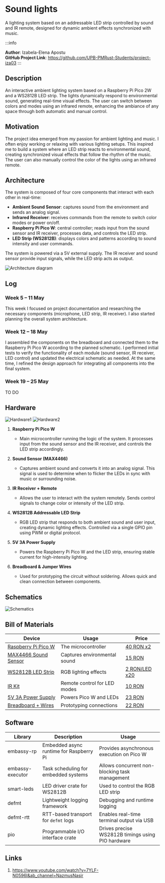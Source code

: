 # Sound lights

A lighting system based on an addressable LED strip controlled by sound and IR remote, designed for dynamic ambient effects synchronized with music.

:::info 

**Author**: Izabela-Elena Apostu  
**GitHub Project Link**: https://github.com/UPB-PMRust-Students/proiect-iza03
:::

## Description

An interactive ambient lighting system based on a Raspberry Pi Pico 2W and a WS2812B LED strip. The lights dynamically respond to environmental sound, generating real-time visual effects. The user can switch between colors and modes using an infrared remote, enhancing the ambiance of any space through both automatic and manual control.



## Motivation

The project idea emerged from my passion for ambient lighting and music. I often enjoy working or relaxing with various lighting setups. This inspired me to build a system where an LED strip reacts to environmental sound, creating synchronized visual effects that follow the rhythm of the music. The user can also manually control the color of the lights using an infrared remote.

## Architecture

The system is composed of four core components that interact with each other in real-time:

- **Ambient Sound Sensor**: captures sound from the environment and sends an analog signal.
- **Infrared Receiver**: receives commands from the remote to switch color modes or power on/off.
- **Raspberry Pi Pico W**: central controller; reads input from the sound sensor and IR receiver, processes data, and controls the LED strip.
- **LED Strip (WS2812B)**: displays colors and patterns according to sound intensity and user commands.

The system is powered via a 5V external supply. The IR receiver and sound sensor provide input signals, while the LED strip acts as output.

![Architecture diagram](architecture.webp)



## Log


### Week 5 – 11 May  
This week I focused on project documentation and researching the necessary components (microphone, LED strip, IR receiver). I also started planning the overall system architecture.

### Week 12 – 18 May  
I assembled the components on the breadboard and connected them to the Raspberry Pi Pico W according to the planned schematic. I performed initial tests to verify the functionality of each module (sound sensor, IR receiver, LED control) and updated the electrical schematic as needed. At the same time, I refined the design approach for integrating all components into the final system.


### Week 19 – 25 May

TO DO
## Hardware
![Hardware1](hardware1.webp)
![Hardware2](hardware2.webp)
1. **Raspberry Pi Pico W**
   - Main microcontroller running the logic of the system. It processes input from the sound sensor and the IR receiver, and controls the LED strip accordingly.

2. **Sound Sensor (MAX4466)**
   - Captures ambient sound and converts it into an analog signal. This signal is used to determine when to flicker the LEDs in sync with music or surrounding noise.

3. **IR Receiver + Remote**
   - Allows the user to interact with the system remotely. Sends control signals to change color or intensity of the LED strip.

4. **WS2812B Addressable LED Strip**
   - RGB LED strip that responds to both ambient sound and user input, creating dynamic lighting effects. Controlled via a single GPIO pin using PWM or digital protocol.

5. **5V 3A Power Supply**
   - Powers the Raspberry Pi Pico W and the LED strip, ensuring stable current for high-intensity lighting.

6. **Breadboard & Jumper Wires**
   - Used for prototyping the circuit without soldering. Allows quick and clean connection between components.

## Schematics

![Schematics](schematic_final.svg)


## Bill of Materials



| Device | Usage | Price |
|--------|-------|-------|
| [Raspberry Pi Pico W](https://www.optimusdigital.ro/en/raspberry-pi-boards/13327-raspberry-pi-pico-2-w.html) | The microcontroller | [40 RON x2](https://www.optimusdigital.ro/en/raspberry-pi-boards/13327-raspberry-pi-pico-2-w.html) |
| [MAX4466 Sound Sensor](https://www.emag.ro/microfon-cu-amplificare-cu-max4466-ajustabil-ai1082/pd/DFLMTFMBM/) | Captures environmental sound | [15 RON](https://www.emag.ro/microfon-cu-amplificare-cu-max4466-ajustabil-ai1082/pd/DFLMTFMBM/) |
| [WS2812B LED Strip](https://ardushop.ro/ro/electronica/900-1193-leduri-rgb-la-banda-neopixels-ws2812b-pretul-este-pentru-un-led.html) | RGB lighting effects | [2 RON/LED x20](https://ardushop.ro/ro/electronica/900-1193-leduri-rgb-la-banda-neopixels-ws2812b-pretul-este-pentru-un-led.html) |
| [IR Kit](https://ardushop.ro/ro/comunicatie/2358-kit-ir-telecomanda-receptor-cablu-6427854032461.html) | Remote control for LED modes | [10 RON](https://ardushop.ro/ro/comunicatie/2358-kit-ir-telecomanda-receptor-cablu-6427854032461.html) |
| [5V 3A Power Supply](https://www.emag.ro/sursa-de-alimentare-5v-3a-pa5-3/pd/DJYZ6TMBM/) | Powers Pico W and LEDs | [23 RON](https://www.emag.ro/sursa-de-alimentare-5v-3a-pa5-3/pd/DJYZ6TMBM/) |
| [Breadboard + Wires](https://www.optimusdigital.ro/ro/kituri/2222-kit-breadboard-hq-830-p.html) | Prototyping connections | [22 RON](https://www.optimusdigital.ro/ro/kituri/2222-kit-breadboard-hq-830-p.html) |

## Software



| Library           | Description                               | Usage                                             |
|------------------|-------------------------------------------|---------------------------------------------------|
| embassy-rp       | Embedded async runtime for Raspberry Pi   | Provides asynchronous execution on Pico W         |
| embassy-executor | Task scheduling for embedded systems      | Allows concurrent non-blocking task management    |
| smart-leds       | LED driver crate for WS2812B              | Used to control the RGB LED strip                 |
| defmt             | Lightweight logging framework             | Debugging and runtime logging                     |
| defmt-rtt         | RTT-based transport for `defmt` logs      | Enables real-time terminal output via USB         |
| pio              | Programmable I/O interface crate          | Drives precise WS2812B timings using PIO hardware |

## Links
1. https://www.youtube.com/watch?v=7YLF-N0596I&ab_channel=NazmusNasir